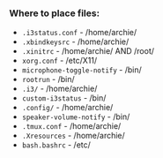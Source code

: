 ### Where to place files:
+ `.i3status.conf` - /home/archie/
+ `.xbindkeysrc` - /home/archie/
+ `.xinitrc` - /home/archie/ AND /root/
+ `xorg.conf` - /etc/X11/
+ `microphone-toggle-notify` - /bin/
+ `rootrun` - /bin/
+ `.i3/` - /home/archie/
+ `custom-i3status` - /bin/
+ `.config/` - /home/archie/
+ `speaker-volume-notify` - /bin/
+ `.tmux.conf` - /home/archie/
+ `.Xresources` - /home/archie/
+ `bash.bashrc` - /etc/
